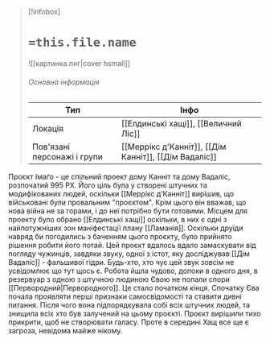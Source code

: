> [!infobox]
> # `=this.file.name`
> ![[картинка.пнг|cover hsmall]]
> ###### Основна інформація
> Тип | Інфо |
> ---|---|
> Локація | [[Елдинські хащі]], [[Величний Ліс]] |
> Пов'язані персонажі і групи | [[Меррікс д'Канніт]], [[Дім Канніт]], [[Дім Вадаліс]] |

Проєкт Імаґо - це спільний проект дому Канніт та дому Вадаліс, розпочатий 995 РХ. Його ціль була у створені штучних та модифікованих людей, оскільки [[Меррікс д'Канніт]] вирішив, що військовані були провальним "проєктом". Крім цього він вважав, що нова війна не за горами, і до неї потрібно бути готовими.
Місцем для проекту було обрано [[Елдинські хащі]] оскільки, в них є одні з найпотужніших зон маніфестації плану [[Ламанія]]. Оскільки друїди навряд би погодились з баченням цього проєкту, було прийнято рішення робити його потай. Цей проєкт вдалось вдало замаскувати від погляду чужинців, завдяки звуку, одної з істот, яку досліджував [[Дім Вадаліс]] - фальшивої гідри. Будь-хто, хто чує цей звук зовсім не усвідомлює що тут щось є.
Робота йшла чудово, допоки в одного дня, в резервуар з одною з штучною людиною Євою не попали спори [[Первородний|Первородного]]. Це стало початком кінця. Спочатку Єва почала проявляти перші признаки самосвідомості та ставити дивні питання. Після чого вона підпорядкувала собі всіх штучних людей, та знищила всіх хто був залучений на цьому проєкті. Проєкт вирішили тихо прикрити, щоб не створювати галасу. Проте в середині Хащ все ще є загроза, невідома майже нікому.
